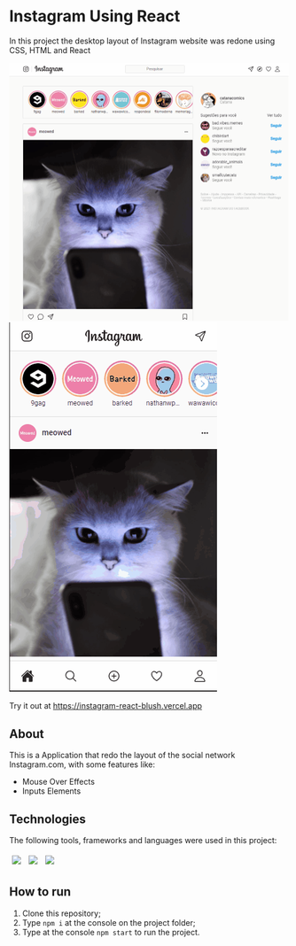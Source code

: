 # Instagram Using React
In this project the desktop layout of Instagram website was redone using CSS, HTML and React

<img src="/assets/instagram.gif" />
<img src="/assets/instagram-mobile.gif" />

Try it out at https://instagram-react-blush.vercel.app

## About

This is a Application that redo the layout of the social network Instagram.com, with some features like:

- Mouse Over Effects
- Inputs Elements 

## Technologies
The following tools, frameworks and languages were used in this project:<br>

<div>
  <img style='margin: 5px;' src="https://img.shields.io/badge/css-%231572B6.svg?style=for-the-badge&logo=css3&logoColor=white"/>
  <img style='margin: 5px;' src="https://img.shields.io/badge/html5-%23E34F26.svg?style=for-the-badge&logo=html5&logoColor=white"/>
  <img style='margin: 5px;' src="https://img.shields.io/badge/React-20232A?style=for-the-badge&logo=react&logoColor=61DAFB"/>
</div>

## How to run

1. Clone this repository;
2. Type `npm i` at the console on the project folder;
3. Type at the console `npm start` to run the project.

